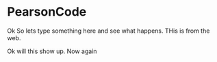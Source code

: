 # PearsonCode
Ok So lets type something here and see what happens.  THis is from the web.

Ok will this show up.
Now again